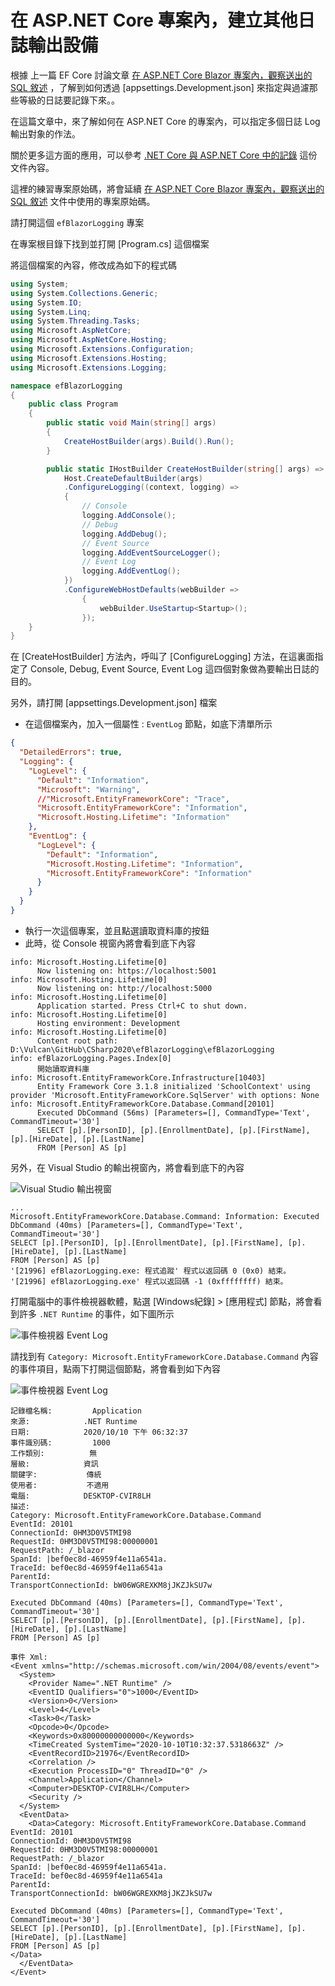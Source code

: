 # 在 ASP.NET Core 專案內，建立其他日誌輸出設備

根據 上一篇 EF Core 討論文章 [在 ASP.NET Core Blazor 專案內，觀察送出的 SQL 敘述](https://csharpkh.blogspot.com/2020/10/Entity-Framework-Core-Blazor-ILoggerFactory-appsettings-Logging-LogLevel.html) ，了解到如何透過 [appsettings.Development.json] 來指定與過濾那些等級的日誌要記錄下來。。

在這篇文章中，來了解如何在 ASP.NET Core 的專案內，可以指定多個日誌 Log 輸出對象的作法。

關於更多這方面的應用，可以參考 [.NET Core 與 ASP.NET Core 中的記錄](https://docs.microsoft.com/zh-tw/aspnet/core/fundamentals/logging/?view=aspnetcore-3.1&WT.mc_id=DT-MVP-5002220) 這份文件內容。

這裡的練習專案原始碼，將會延續 [在 ASP.NET Core Blazor 專案內，觀察送出的 SQL 敘述](https://csharpkh.blogspot.com/2020/10/Entity-Framework-Core-Blazor-ILoggerFactory-appsettings-Logging-LogLevel.html) 文件中使用的專案原始碼。

請打開這個 `efBlazorLogging` 專案

在專案根目錄下找到並打開 [Program.cs] 這個檔案

將這個檔案的內容，修改成為如下的程式碼

```csharp
using System;
using System.Collections.Generic;
using System.IO;
using System.Linq;
using System.Threading.Tasks;
using Microsoft.AspNetCore;
using Microsoft.AspNetCore.Hosting;
using Microsoft.Extensions.Configuration;
using Microsoft.Extensions.Hosting;
using Microsoft.Extensions.Logging;

namespace efBlazorLogging
{
    public class Program
    {
        public static void Main(string[] args)
        {
            CreateHostBuilder(args).Build().Run();
        }

        public static IHostBuilder CreateHostBuilder(string[] args) =>
            Host.CreateDefaultBuilder(args)
            .ConfigureLogging((context, logging) =>
            {
                // Console
                logging.AddConsole();
                // Debug
                logging.AddDebug();
                // Event Source
                logging.AddEventSourceLogger();
                // Event Log
                logging.AddEventLog();
            })
            .ConfigureWebHostDefaults(webBuilder =>
                {
                    webBuilder.UseStartup<Startup>();
                });
    }
}
```

在 [CreateHostBuilder] 方法內，呼叫了 [ConfigureLogging] 方法，在這裏面指定了 Console, Debug, Event Source, Event Log 這四個對象做為要輸出日誌的目的。

另外，請打開 [appsettings.Development.json] 檔案
* 在這個檔案內，加入一個屬性 : `EventLog` 節點，如底下清單所示

```json
{
  "DetailedErrors": true,
  "Logging": {
    "LogLevel": {
      "Default": "Information",
      "Microsoft": "Warning",
      //"Microsoft.EntityFrameworkCore": "Trace",
      "Microsoft.EntityFrameworkCore": "Information",
      "Microsoft.Hosting.Lifetime": "Information"
    },
    "EventLog": {
      "LogLevel": {
        "Default": "Information",
        "Microsoft.Hosting.Lifetime": "Information",
        "Microsoft.EntityFrameworkCore": "Information"
      }
    }
  }
}
```

* 執行一次這個專案，並且點選讀取資料庫的按鈕
* 此時，從 Console 視窗內將會看到底下內容

```
info: Microsoft.Hosting.Lifetime[0]
      Now listening on: https://localhost:5001
info: Microsoft.Hosting.Lifetime[0]
      Now listening on: http://localhost:5000
info: Microsoft.Hosting.Lifetime[0]
      Application started. Press Ctrl+C to shut down.
info: Microsoft.Hosting.Lifetime[0]
      Hosting environment: Development
info: Microsoft.Hosting.Lifetime[0]
      Content root path: D:\Vulcan\GitHub\CSharp2020\efBlazorLogging\efBlazorLogging
info: efBlazorLogging.Pages.Index[0]
      開始讀取資料庫
info: Microsoft.EntityFrameworkCore.Infrastructure[10403]
      Entity Framework Core 3.1.8 initialized 'SchoolContext' using provider 'Microsoft.EntityFrameworkCore.SqlServer' with options: None
info: Microsoft.EntityFrameworkCore.Database.Command[20101]
      Executed DbCommand (56ms) [Parameters=[], CommandType='Text', CommandTimeout='30']
      SELECT [p].[PersonID], [p].[EnrollmentDate], [p].[FirstName], [p].[HireDate], [p].[LastName]
      FROM [Person] AS [p]
```

另外，在 Visual Studio 的輸出視窗內，將會看到底下的內容


![Visual Studio 輸出視窗](../Images/CS2020-9935.png)

```
...
Microsoft.EntityFrameworkCore.Database.Command: Information: Executed DbCommand (40ms) [Parameters=[], CommandType='Text', CommandTimeout='30']
SELECT [p].[PersonID], [p].[EnrollmentDate], [p].[FirstName], [p].[HireDate], [p].[LastName]
FROM [Person] AS [p]
'[21996] efBlazorLogging.exe: 程式追蹤' 程式以返回碼 0 (0x0) 結束。
'[21996] efBlazorLogging.exe' 程式以返回碼 -1 (0xffffffff) 結束。
```

打開電腦中的事件檢視器軟體，點選 [Windows紀錄] > [應用程式] 節點，將會看到許多 `.NET Runtime` 的事件，如下圖所示

![事件檢視器 Event Log](../Images/CS2020-9937.png)

請找到有 `Category: Microsoft.EntityFrameworkCore.Database.Command` 內容的事件項目，點兩下打開這個節點，將會看到如下內容

![事件檢視器 Event Log](../Images/CS2020-9936.png)

```
記錄檔名稱:         Application
來源:            .NET Runtime
日期:            2020/10/10 下午 06:32:37
事件識別碼:         1000
工作類別:          無
層級:            資訊
關鍵字:           傳統
使用者:           不適用
電腦:            DESKTOP-CVIR8LH
描述:
Category: Microsoft.EntityFrameworkCore.Database.Command
EventId: 20101
ConnectionId: 0HM3D0V5TMI98
RequestId: 0HM3D0V5TMI98:00000001
RequestPath: /_blazor
SpanId: |bef0ec8d-46959f4e11a6541a.
TraceId: bef0ec8d-46959f4e11a6541a
ParentId: 
TransportConnectionId: bW06WGREXKM8jJKZJkSU7w

Executed DbCommand (40ms) [Parameters=[], CommandType='Text', CommandTimeout='30']
SELECT [p].[PersonID], [p].[EnrollmentDate], [p].[FirstName], [p].[HireDate], [p].[LastName]
FROM [Person] AS [p]

事件 Xml:
<Event xmlns="http://schemas.microsoft.com/win/2004/08/events/event">
  <System>
    <Provider Name=".NET Runtime" />
    <EventID Qualifiers="0">1000</EventID>
    <Version>0</Version>
    <Level>4</Level>
    <Task>0</Task>
    <Opcode>0</Opcode>
    <Keywords>0x80000000000000</Keywords>
    <TimeCreated SystemTime="2020-10-10T10:32:37.5318663Z" />
    <EventRecordID>21976</EventRecordID>
    <Correlation />
    <Execution ProcessID="0" ThreadID="0" />
    <Channel>Application</Channel>
    <Computer>DESKTOP-CVIR8LH</Computer>
    <Security />
  </System>
  <EventData>
    <Data>Category: Microsoft.EntityFrameworkCore.Database.Command
EventId: 20101
ConnectionId: 0HM3D0V5TMI98
RequestId: 0HM3D0V5TMI98:00000001
RequestPath: /_blazor
SpanId: |bef0ec8d-46959f4e11a6541a.
TraceId: bef0ec8d-46959f4e11a6541a
ParentId: 
TransportConnectionId: bW06WGREXKM8jJKZJkSU7w

Executed DbCommand (40ms) [Parameters=[], CommandType='Text', CommandTimeout='30']
SELECT [p].[PersonID], [p].[EnrollmentDate], [p].[FirstName], [p].[HireDate], [p].[LastName]
FROM [Person] AS [p]
</Data>
  </EventData>
</Event>
```


